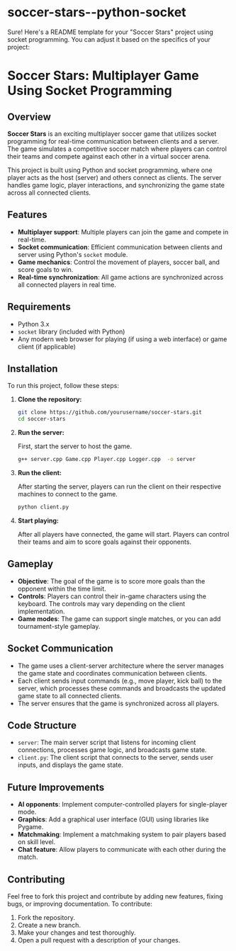# soccer-stars--python-socket
Sure! Here's a README template for your "Soccer Stars" project using socket programming. You can adjust it based on the specifics of your project:

# Soccer Stars: Multiplayer Game Using Socket Programming

## Overview

**Soccer Stars** is an exciting multiplayer soccer game that utilizes socket programming for real-time communication between clients and a server. The game simulates a competitive soccer match where players can control their teams and compete against each other in a virtual soccer arena.

This project is built using Python and socket programming, where one player acts as the host (server) and others connect as clients. The server handles game logic, player interactions, and synchronizing the game state across all connected clients.

## Features

- **Multiplayer support**: Multiple players can join the game and compete in real-time.
- **Socket communication**: Efficient communication between clients and server using Python's `socket` module.
- **Game mechanics**: Control the movement of players, soccer ball, and score goals to win.
- **Real-time synchronization**: All game actions are synchronized across all connected players in real time.

## Requirements

- Python 3.x
- `socket` library (included with Python)
- Any modern web browser for playing (if using a web interface) or game client (if applicable)

## Installation

To run this project, follow these steps:

1. **Clone the repository:**

    ```bash
    git clone https://github.com/yourusername/soccer-stars.git
    cd soccer-stars
    ```

2. **Run the server:**

    First, start the server to host the game.

    ```bash
    g++ server.cpp Game.cpp Player.cpp Logger.cpp  -o server
    ```

3. **Run the client:**

    After starting the server, players can run the client on their respective machines to connect to the game.

    ```bash
    python client.py
    ```

4. **Start playing:**

    After all players have connected, the game will start. Players can control their teams and aim to score goals against their opponents.

## Gameplay

- **Objective**: The goal of the game is to score more goals than the opponent within the time limit.
- **Controls**: Players can control their in-game characters using the keyboard. The controls may vary depending on the client implementation.
- **Game modes**: The game can support single matches, or you can add tournament-style gameplay.

## Socket Communication

- The game uses a client-server architecture where the server manages the game state and coordinates communication between clients.
- Each client sends input commands (e.g., move player, kick ball) to the server, which processes these commands and broadcasts the updated game state to all connected clients.
- The server ensures that the game is synchronized across all players.

## Code Structure

- `server`: The main server script that listens for incoming client connections, processes game logic, and broadcasts game state.
- `client.py`: The client script that connects to the server, sends user inputs, and displays the game state.

## Future Improvements

- **AI opponents**: Implement computer-controlled players for single-player mode.
- **Graphics**: Add a graphical user interface (GUI) using libraries like Pygame.
- **Matchmaking**: Implement a matchmaking system to pair players based on skill level.
- **Chat feature**: Allow players to communicate with each other during the match.

## Contributing

Feel free to fork this project and contribute by adding new features, fixing bugs, or improving documentation. To contribute:

1. Fork the repository.
2. Create a new branch.
3. Make your changes and test thoroughly.
4. Open a pull request with a description of your changes.
